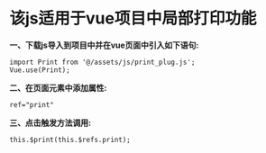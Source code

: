 # 该js适用于vue项目中局部打印功能  
**一、下载js导入到项目中并在vue页面中引入如下语句:**  
```
import Print from '@/assets/js/print_plug.js';  
Vue.use(Print);  
```
**二、在页面元素中添加属性:**  
```
ref="print"  
```
**三、点击触发方法调用:**  
```
this.$print(this.$refs.print);  
```
